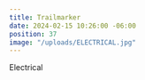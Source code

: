 ```yaml
---
title: Trailmarker
date: 2024-02-15 10:26:00 -06:00
position: 37
image: "/uploads/ELECTRICAL.jpg"
---
```


Electrical